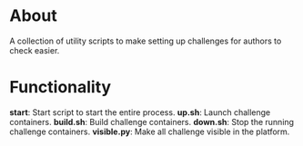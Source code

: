 # About
A collection of utility scripts to make setting up challenges for authors to check easier.
# Functionality
**start**: Start script to start the entire process.
**up.sh**: Launch challenge containers.
**build.sh**: Build challenge containers.
**down.sh**: Stop the running challenge containers.
**visible.py**: Make all challenge visible in the platform.
